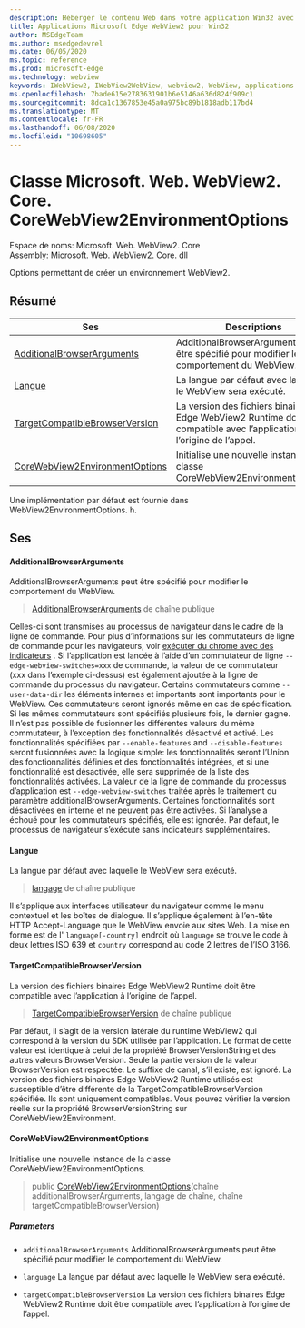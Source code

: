 ```yaml
---
description: Héberger le contenu Web dans votre application Win32 avec le contrôle Microsoft Edge WebView2
title: Applications Microsoft Edge WebView2 pour Win32
author: MSEdgeTeam
ms.author: msedgedevrel
ms.date: 06/05/2020
ms.topic: reference
ms.prod: microsoft-edge
ms.technology: webview
keywords: IWebView2, IWebView2WebView, webview2, WebView, applications Win32, Win32, Edge, ICoreWebView2, ICoreWebView2Controller, contrôle de navigateur, html Edge
ms.openlocfilehash: 7bade615e2783631901b6e5146a636d824f909c1
ms.sourcegitcommit: 8dca1c1367853e45a0a975bc89b1818adb117bd4
ms.translationtype: MT
ms.contentlocale: fr-FR
ms.lasthandoff: 06/08/2020
ms.locfileid: "10698605"
---
```

# Classe Microsoft. Web. WebView2. Core. CoreWebView2EnvironmentOptions 

Espace de noms: Microsoft. Web. WebView2. Core \
Assembly: Microsoft. Web. WebView2. Core. dll

Options permettant de créer un environnement WebView2.

## Résumé

 Ses                        | Descriptions
--------------------------------|---------------------------------------------
[AdditionalBrowserArguments](#additionalbrowserarguments) | AdditionalBrowserArguments peut être spécifié pour modifier le comportement du WebView.
[Langue](#language) | La langue par défaut avec laquelle le WebView sera exécuté.
[TargetCompatibleBrowserVersion](#targetcompatiblebrowserversion) | La version des fichiers binaires Edge WebView2 Runtime doit être compatible avec l’application à l’origine de l’appel.
[CoreWebView2EnvironmentOptions](#corewebview2environmentoptions) | Initialise une nouvelle instance de la classe CoreWebView2EnvironmentOptions.

Une implémentation par défaut est fournie dans WebView2EnvironmentOptions. h.

## Ses

#### AdditionalBrowserArguments 

AdditionalBrowserArguments peut être spécifié pour modifier le comportement du WebView.

> [AdditionalBrowserArguments](#additionalbrowserarguments) de chaîne publique

Celles-ci sont transmises au processus de navigateur dans le cadre de la ligne de commande. Pour plus d’informations sur les commutateurs de ligne de commande pour les navigateurs, voir [exécuter du chrome avec des indicateurs](https://aka.ms/RunChromiumWithFlags) . Si l’application est lancée à l’aide d’un commutateur de ligne `--edge-webview-switches=xxx` de commande, la valeur de ce commutateur (xxx dans l’exemple ci-dessus) est également ajoutée à la ligne de commande du processus du navigateur. Certains commutateurs comme `--user-data-dir` les éléments internes et importants sont importants pour le WebView. Ces commutateurs seront ignorés même en cas de spécification. Si les mêmes commutateurs sont spécifiés plusieurs fois, le dernier gagne. Il n’est pas possible de fusionner les différentes valeurs du même commutateur, à l’exception des fonctionnalités désactivé et activé. Les fonctionnalités spécifiées par `--enable-features` and `--disable-features` seront fusionnées avec la logique simple: les fonctionnalités seront l’Union des fonctionnalités définies et des fonctionnalités intégrées, et si une fonctionnalité est désactivée, elle sera supprimée de la liste des fonctionnalités activées. La valeur de la ligne de commande du processus d’application est `--edge-webview-switches` traitée après le traitement du paramètre additionalBrowserArguments. Certaines fonctionnalités sont désactivées en interne et ne peuvent pas être activées. Si l’analyse a échoué pour les commutateurs spécifiés, elle est ignorée. Par défaut, le processus de navigateur s’exécute sans indicateurs supplémentaires.

#### Langue 

La langue par défaut avec laquelle le WebView sera exécuté.

> [langage](#language) de chaîne publique

Il s’applique aux interfaces utilisateur du navigateur comme le menu contextuel et les boîtes de dialogue. Il s’applique également à l’en-tête HTTP Accept-Language que le WebView envoie aux sites Web. La mise en forme est de l' `language[-country]` endroit où `language` se trouve le code à deux lettres ISO 639 et `country` correspond au code 2 lettres de l’ISO 3166.

#### TargetCompatibleBrowserVersion 

La version des fichiers binaires Edge WebView2 Runtime doit être compatible avec l’application à l’origine de l’appel.

> [TargetCompatibleBrowserVersion](#targetcompatiblebrowserversion) de chaîne publique

Par défaut, il s’agit de la version latérale du runtime WebView2 qui correspond à la version du SDK utilisée par l’application. Le format de cette valeur est identique à celui de la propriété BrowserVersionString et des autres valeurs BrowserVersion. Seule la partie version de la valeur BrowserVersion est respectée. Le suffixe de canal, s’il existe, est ignoré. La version des fichiers binaires Edge WebView2 Runtime utilisés est susceptible d’être différente de la TargetCompatibleBrowserVersion spécifiée. Ils sont uniquement compatibles. Vous pouvez vérifier la version réelle sur la propriété BrowserVersionString sur CoreWebView2Environment.

#### CoreWebView2EnvironmentOptions 

Initialise une nouvelle instance de la classe CoreWebView2EnvironmentOptions.

> public [CoreWebView2EnvironmentOptions](#corewebview2environmentoptions)(chaîne additionalBrowserArguments, langage de chaîne, chaîne targetCompatibleBrowserVersion)

##### Parameters
* `additionalBrowserArguments` AdditionalBrowserArguments peut être spécifié pour modifier le comportement du WebView. 

* `language` La langue par défaut avec laquelle le WebView sera exécuté. 

* `targetCompatibleBrowserVersion` La version des fichiers binaires Edge WebView2 Runtime doit être compatible avec l’application à l’origine de l’appel.

